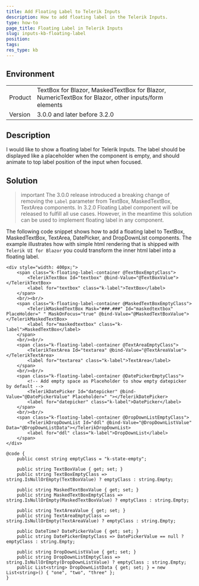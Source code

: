 ```yaml
---
title: Add Floating Label to Telerik Inputs
description: How to add floating label in the Telerik Inputs.
type: how-to
page_title: Floating Label in Telerik Inputs
slug: inputs-kb-floating-label
position:
tags:
res_type: kb
---
```


## Environment
<table>
	<tbody>
		<tr>
			<td>Product</td>
			<td>TextBox for Blazor, MaskedTextBox for Blazor, NumericTextBox for Blazor, other inputs/form elements</td>
		</tr>        
		<tr>
			<td>Version</td>
			<td>3.0.0 and later before 3.2.0</td>
		</tr>
	</tbody>
</table>


## Description

I would like to show a floating label for Telerik Inputs. The label should be displayed like a placeholder when the component is empty, and should animate to top label position of the input when focused.

## Solution

>important The 3.0.0 release introduced a breaking change of removing the `Label` parameter from TextBox, MaskedTextBox, TextArea components. In 3.2.0 Floating Label component will be released to fulfill all use cases. However, in the meantime this solution can be used to implement floating label in any component.

The following code snippet shows how to add a floating label to TextBox, MaskedTextBox, TextArea, DatePicker, and DropDownList components. The example illustrates how with simple html rendering that is shipped with `Telerik UI for Blazor` you could transform the inner html label into a floating label.

````CSHTML
<div style="width: 400px;">
    <span class="k-floating-label-container @TextBoxEmptyClass">
        <TelerikTextBox Id="textbox" @bind-Value="@TextBoxValue"></TelerikTextBox>
        <label for="textbox" class="k-label">TextBox</label>
    </span>
    <br/><br/>
    <span class="k-floating-label-container @MaskedTextBoxEmptyClass">
        <TelerikMaskedTextBox Mask="###.###" Id="maskedtextbox" PlaceHolder=" " MaskOnFocus="true" @bind-Value="@MaskedTextBoxValue"></TelerikMaskedTextBox>
        <label for="maskedtextbox" class="k-label">MaskedTextBox</label>
    </span>
    <br/><br/>
    <span class="k-floating-label-container @TextAreaEmptyClass">
        <TelerikTextArea Id="textarea" @bind-Value="@TextAreaValue"></TelerikTextArea>
        <label for="textarea" class="k-label">TextArea</label>
    </span>
    <br/><br/>
    <span class="k-floating-label-container @DatePickerEmptyClass">
        <!-- Add empty space as Placeholder to show empty datepicker by default -->
        <TelerikDatePicker Id="datepicker" @bind-Value="@DatePickerValue" Placeholder=" "></TelerikDatePicker>
        <label for="datepicker" class="k-label">DatePicker</label>
    </span>
    <br/><br/>
    <span class="k-floating-label-container @DropDownListEmptyClass">
        <TelerikDropDownList Id="ddl" @bind-Value="@DropDownListValue" Data="@DropDownListData"></TelerikDropDownList>
        <label for="ddl" class="k-label">DropDownList</label>
    </span>
</div>

@code {
    public const string emptyClass = "k-state-empty";

    public string TextBoxValue { get; set; }
    public string TextBoxEmptyClass => string.IsNullOrEmpty(TextBoxValue) ? emptyClass : string.Empty;

    public string MaskedTextBoxValue { get; set; }
    public string MaskedTextBoxEmptyClass => string.IsNullOrEmpty(MaskedTextBoxValue) ? emptyClass : string.Empty;

    public string TextAreaValue { get; set; }
    public string TextAreaEmptyClass => string.IsNullOrEmpty(TextAreaValue) ? emptyClass : string.Empty;

    public DateTime? DatePickerValue { get; set; }
    public string DatePickerEmptyClass => DatePickerValue == null ? emptyClass : string.Empty;

    public string DropDownListValue { get; set; }
    public string DropDownListEmptyClass => string.IsNullOrEmpty(DropDownListValue) ? emptyClass : string.Empty;
    public List<string> DropDownListData { get; set; } = new List<string>() { "one", "two", "three" };
}

````